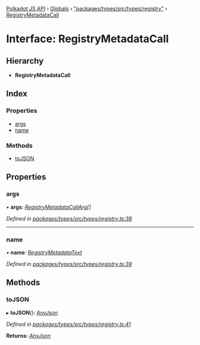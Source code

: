 [Polkadot JS API](../README.md) › [Globals](../globals.md) › ["packages/types/src/types/registry"](../modules/_packages_types_src_types_registry_.md) › [RegistryMetadataCall](_packages_types_src_types_registry_.registrymetadatacall.md)

# Interface: RegistryMetadataCall

## Hierarchy

* **RegistryMetadataCall**

## Index

### Properties

* [args](_packages_types_src_types_registry_.registrymetadatacall.md#args)
* [name](_packages_types_src_types_registry_.registrymetadatacall.md#name)

### Methods

* [toJSON](_packages_types_src_types_registry_.registrymetadatacall.md#tojson)

## Properties

###  args

• **args**: *[RegistryMetadataCallArg](_packages_types_src_types_registry_.registrymetadatacallarg.md)[]*

*Defined in [packages/types/src/types/registry.ts:38](https://github.com/polkadot-js/api/blob/41f1d8f36/packages/types/src/types/registry.ts#L38)*

___

###  name

• **name**: *[RegistryMetadataText](_packages_types_src_types_registry_.registrymetadatatext.md)*

*Defined in [packages/types/src/types/registry.ts:39](https://github.com/polkadot-js/api/blob/41f1d8f36/packages/types/src/types/registry.ts#L39)*

## Methods

###  toJSON

▸ **toJSON**(): *[AnyJson](../modules/_packages_types_src_types_helpers_.md#anyjson)*

*Defined in [packages/types/src/types/registry.ts:41](https://github.com/polkadot-js/api/blob/41f1d8f36/packages/types/src/types/registry.ts#L41)*

**Returns:** *[AnyJson](../modules/_packages_types_src_types_helpers_.md#anyjson)*
